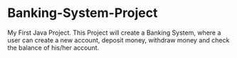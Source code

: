 # Banking-System-Project
My First Java Project. This Project will create a Banking System, where a user can create a new account, deposit money, withdraw money and check the balance of his/her account.
